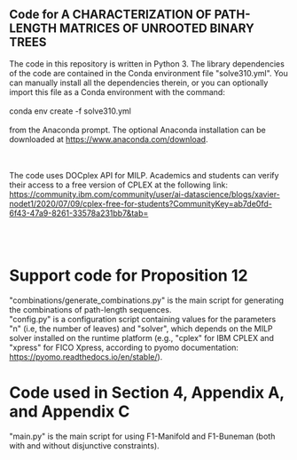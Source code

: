 ## Code for A CHARACTERIZATION OF PATH-LENGTH MATRICES OF UNROOTED BINARY TREES
The code in this repository is written in Python 3. The library dependencies of the code are contained in the Conda environment file "solve310.yml".
You can manually install all the dependencies therein, or you can optionally import this file as a Conda environment with the command:
<br><br>
conda env create -f solve310.yml
<br><br>
from the Anaconda prompt. The optional Anaconda installation can be downloaded at https://www.anaconda.com/download. 
 
<br><br>
The code uses DOCplex API for MILP. Academics and students can verify their access to a free version of CPLEX at the following link: https://community.ibm.com/community/user/ai-datascience/blogs/xavier-nodet1/2020/07/09/cplex-free-for-students?CommunityKey=ab7de0fd-6f43-47a9-8261-33578a231bb7&tab=

<br><br>

# Support code for Proposition 12

"combinations/generate_combinations.py" is the main script for generating the combinations of path-length sequences.
<br>
"config.py" is a configuration script containing values for the parameters "n" (i.e, the number of leaves) and "solver", which depends on the MILP solver installed on the runtime platform (e.g., "cplex" for IBM CPLEX and "xpress" for FICO Xpress, according to pyomo documentation: https://pyomo.readthedocs.io/en/stable/).

# Code used in Section 4, Appendix A, and Appendix C

"main.py" is the main script for using F1-Manifold and F1-Buneman (both with and without disjunctive constraints).
